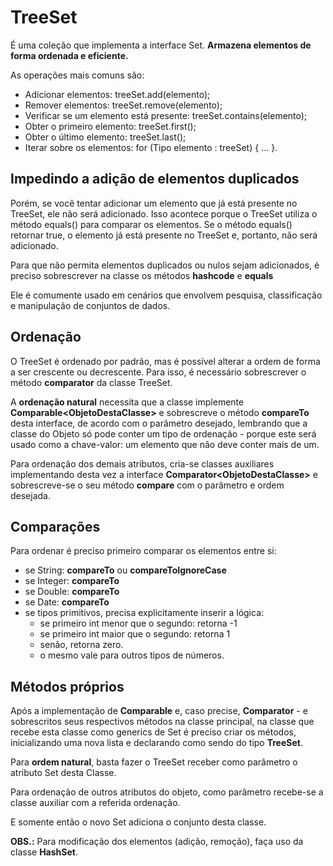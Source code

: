 # TreeSet

É uma coleção que implementa a interface Set. **Armazena elementos de forma ordenada e eficiente.**

As operações mais comuns são:

- Adicionar elementos: treeSet.add(elemento);
- Remover elementos: treeSet.remove(elemento);
- Verificar se um elemento está presente: treeSet.contains(elemento);
- Obter o primeiro elemento: treeSet.first();
- Obter o último elemento: treeSet.last();
- Iterar sobre os elementos: for (Tipo elemento : treeSet) { ... }.

## Impedindo a adição de elementos duplicados

Porém, se você tentar adicionar um elemento que já está presente no TreeSet, ele não será adicionado. Isso acontece porque o TreeSet utiliza o método equals() para comparar os elementos. Se o método equals() retornar true, o elemento já está presente no TreeSet e, portanto, não será adicionado.

Para que não permita elementos duplicados ou nulos sejam adicionados, é preciso sobrescrever na classe os métodos **hashcode** e **equals**

Ele é comumente usado em cenários que envolvem pesquisa, classificação e manipulação de conjuntos de dados.

## Ordenação
O TreeSet é ordenado por padrão, mas é possível alterar a ordem de forma a ser crescente ou decrescente.
Para isso, é necessário sobrescrever o método **comparator** da classe TreeSet.

A **ordenação natural** necessita que a classe implemente **Comparable\<ObjetoDestaClasse>** e sobrescreve o método **compareTo** desta interface, de acordo com o parâmetro desejado, lembrando que a classe do Objeto só pode conter um tipo de ordenação - porque este será usado como a chave-valor: um elemento que não deve conter mais de um.

Para ordenação dos demais atributos, cria-se classes auxiliares implementando desta vez a interface **Comparator\<ObjetoDestaClasse>** e sobrescreve-se o seu método **compare** com o parâmetro e ordem desejada.

## Comparações
Para ordenar é preciso primeiro comparar os elementos entre si:

* se String: **compareTo** ou **compareToIgnoreCase**
* se Integer: **compareTo**
* se Double: **compareTo**
* se Date: **compareTo**
* se tipos primitivos, precisa explicitamente inserir a lógica:
  * se primeiro int menor que o segundo: retorna -1
  * se primeiro int maior que o segundo: retorna 1
  * senão, retorna zero.
  * o mesmo vale para outros tipos de números.


## Métodos próprios

Após a implementação de **Comparable** e, caso precise, **Comparator** - e sobrescritos seus respectivos métodos na classe principal, na classe que recebe esta classe como generics de Set é preciso criar os métodos, inicializando uma nova lista e declarando como sendo do tipo **TreeSet**.

Para **ordem natural**, basta fazer o TreeSet receber como parâmetro o atributo Set desta Classe.

Para ordenação de outros atributos do objeto, como parâmetro recebe-se a classe auxiliar com a referida ordenação.

E somente então o novo Set adiciona o conjunto desta classe.

**OBS.:** Para modificação dos elementos (adição, remoção), faça uso da classe **HashSet**.
